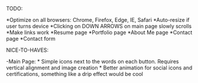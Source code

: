 TODO:

*Optimize on all browsers: Chrome, Firefox, Edge, IE, Safari
*Auto-resize if user turns device
*Clicking on DOWN ARROWS on main page slowly scrolls
*Make links work
*Resume page
*Portfolio page
*About Me page
*Contact page
*Contact form

NICE-TO-HAVES:

-Main Page:
    * Simple icons next to the words on each button. Requires vertical alignment and image creation
    * Better animation for social icons and certifications, something like a drip effect would be cool